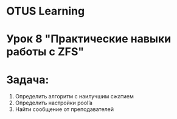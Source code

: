 # OTUS Learning
# Урок 8 "Практические навыки работы с ZFS"


# Задача:

1. Определить алгоритм с наилучшим сжатием
2. Определить настройки pool’a
3. Найти сообщение от преподавателей
